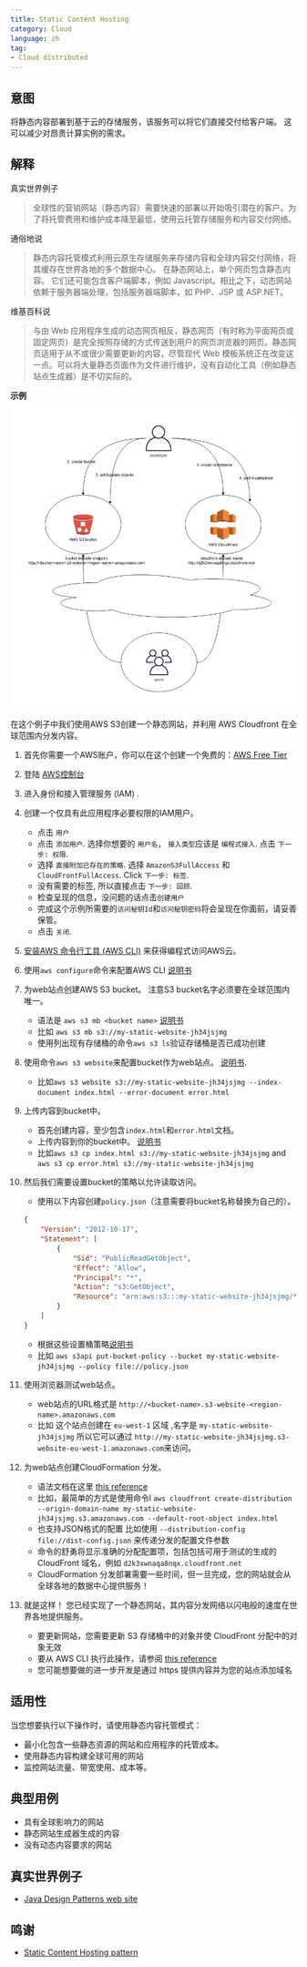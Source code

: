 ```yaml
---
title: Static Content Hosting
category: Cloud
language: zh
tag:
- Cloud distributed
---
```


## 意图

将静态内容部署到基于云的存储服务，该服务可以将它们直接交付给客户端。 这可以减少对昂贵计算实例的需求。

## 解释

真实世界例子

> 全球性的营销网站（静态内容）需要快速的部署以开始吸引潜在的客户。为了将托管费用和维护成本降至最低，使用云托管存储服务和内容交付网络。

通俗地说

> 静态内容托管模式利用云原生存储服务来存储内容和全球内容交付网络，将其缓存在世界各地的多个数据中心。 在静态网站上，单个网页包含静态内容。 它们还可能包含客户端脚本，例如 Javascript。相比之下，动态网站依赖于服务器端处理，包括服务器端脚本，如 PHP、JSP 或 ASP.NET。

维基百科说

> 与由 Web 应用程序生成的动态网页相反，静态网页（有时称为平面网页或固定网页）是完全按照存储的方式传送到用户的网页浏览器的网页。静态网页适用于从不或很少需要更新的内容，尽管现代
> Web 模板系统正在改变这一点。可以将大量静态页面作为文件进行维护，没有自动化工具（例如静态站点生成器）是不切实际的。

**示例**

![alt text](./etc/static-content-hosting.png "Static Content Hosting")

在这个例子中我们使用AWS S3创建一个静态网站，并利用 AWS Cloudfront 在全球范围内分发内容。

1. 首先你需要一个AWS账户，你可以在这个创建一个免费的：[AWS Free Tier](https://aws.amazon.com/free/free-tier/)

2. 登陆 [AWS控制台](https://console.aws.amazon.com/console/home?nc2=h_ct&src=header-signin)

3. 进入身份和接入管理服务 (IAM) .

4. 创建一个仅具有此应用程序必要权限的IAM用户。

   * 点击 `用户`
   * 点击 `添加用户`. 选择你想要的 `用户名`， `接入类型`应该是 `编程式接入`. 点击 `下一步: 权限`.
   * 选择 `直接附加已存在的策略`. 选择 `AmazonS3FullAccess` 和 `CloudFrontFullAccess`. Click `下一步: 标签`.
   * 没有需要的标签, 所以直接点击 `下一步: 回顾`.
   * 检查呈现的信息，没问题的话点击`创建用户`
   * 完成这个示例所需要的`访问秘钥Id`和`访问秘钥密码`将会呈现在你面前，请妥善保管。
   * 点击 `关闭`.

5. [安装AWS 命令行工具 (AWS CLI)](https://docs.aws.amazon.com/cli/latest/userguide/install-cliv1.html) 来获得编程式访问AWS云。

6. 使用`aws configure`命令来配置AWS CLI [说明书](https://docs.aws.amazon.com/cli/latest/userguide/cli-configure-quickstart.html#cli-configure-quickstart-config)

7. 为web站点创建AWS S3 bucket。 注意S3 bucket名字必须要在全球范围内唯一。


   *  语法是 `aws s3 mb <bucket name>`  [说明书](https://docs.aws.amazon.com/cli/latest/userguide/cli-services-s3-commands.html#using-s3-commands-managing-buckets-creating)
   * 比如 `aws s3 mb s3://my-static-website-jh34jsjmg`
   * 使用列出现有存储桶的命令`aws s3 ls`验证存储桶是否已成功创建

8. 使用命令`aws s3 website`来配置bucket作为web站点。  [说明书](https://docs.aws.amazon.com/cli/latest/reference/s3/website.html).

   * 比如`aws s3 website s3://my-static-website-jh34jsjmg --index-document index.html --error-document error.html`

9. 上传内容到bucket中。
   * 首先创建内容，至少包含`index.html`和`error.html`文档。
   * 上传内容到你的bucket中。 [说明书](https://docs.aws.amazon.com/cli/latest/userguide/cli-services-s3-commands.html#using-s3-commands-managing-objects-copy)
   * 比如`aws s3 cp index.html s3://my-static-website-jh34jsjmg` and `aws s3 cp error.html s3://my-static-website-jh34jsjmg`

10. 然后我们需要设置bucket的策略以允许读取访问。

    * 使用以下内容创建`policy.json`（注意需要将bucket名称替换为自己的）。

    ```json
    {
        "Version": "2012-10-17",
        "Statement": [
            {
                "Sid": "PublicReadGetObject",
                "Effect": "Allow",
                "Principal": "*",
                "Action": "s3:GetObject",
                "Resource": "arn:aws:s3:::my-static-website-jh34jsjmg/*"
            }
        ]
    }
    ```

    * 根据这些设置桶策略[说明书](https://docs.aws.amazon.com/cli/latest/reference/s3api/put-bucket-policy.html)
    * 比如 `aws s3api put-bucket-policy --bucket my-static-website-jh34jsjmg --policy file://policy.json`

11. 使用浏览器测试web站点。

    * web站点的URL格式是 `http://<bucket-name>.s3-website-<region-name>.amazonaws.com`
    * 比如 这个站点创建在 `eu-west-1` 区域 ,名字是 `my-static-website-jh34jsjmg` 所以它可以通过 `http://my-static-website-jh34jsjmg.s3-website-eu-west-1.amazonaws.com`来访问。

12. 为web站点创建CloudFormation 分发。

    * 语法文档在这里 [this reference](https://docs.aws.amazon.com/cli/latest/reference/cloudfront/create-distribution.html)
    * 比如，最简单的方式是使用命令l `aws cloudfront create-distribution --origin-domain-name my-static-website-jh34jsjmg.s3.amazonaws.com --default-root-object index.html`
    * 也支持JSON格式的配置 比如使用 `--distribution-config file://dist-config.json` 来传递分发的配置文件参数
    * 命令的舒勇将显示准确的分配配置项，包括包括可用于测试的生成的 CloudFront 域名，例如 `d2k3xwnaqa8nqx.cloudfront.net`
    * CloudFormation 分发部署需要一些时间，但一旦完成，您的网站就会从全球各地的数据中心提供服务！

13. 就是这样！ 您已经实现了一个静态网站，其内容分发网络以闪电般的速度在世界各地提供服务。

    * 要更新网站，您需要更新 S3 存储桶中的对象并使 CloudFront 分配中的对象无效
    * 要从 AWS CLI 执行此操作，请参阅 [this reference](https://docs.aws.amazon.com/cli/latest/reference/cloudfront/create-invalidation.html)
    * 您可能想要做的进一步开发是通过 https 提供内容并为您的站点添加域名

## 适用性

当您想要执行以下操作时，请使用静态内容托管模式：

* 最小化包含一些静态资源的网站和应用程序的托管成本。
* 使用静态内容构建全球可用的网站
* 监控网站流量、带宽使用、成本等。

## 典型用例

* 具有全球影响力的网站
* 静态网站生成器生成的内容
* 没有动态内容要求的网站

## 真实世界例子

* [Java Design Patterns web site](https://java-design-patterns.com)

## 鸣谢

* [Static Content Hosting pattern](https://docs.microsoft.com/en-us/azure/architecture/patterns/static-content-hosting)
